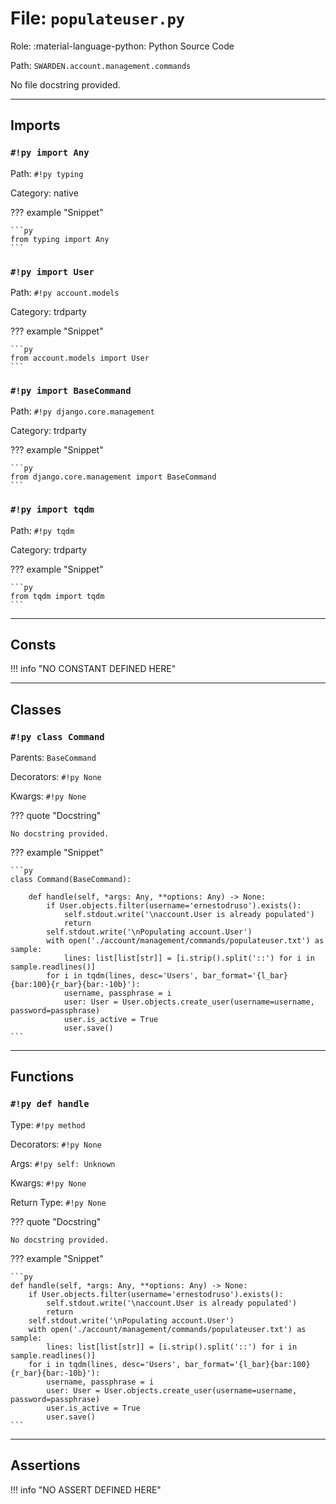 # File: `populateuser.py`

Role: :material-language-python: Python Source Code

Path: `SWARDEN.account.management.commands`

No file docstring provided.

---

## Imports

### `#!py import Any`

Path: `#!py typing`

Category: native

??? example "Snippet"

    ```py
    from typing import Any
    ```

### `#!py import User`

Path: `#!py account.models`

Category: trdparty

??? example "Snippet"

    ```py
    from account.models import User
    ```

### `#!py import BaseCommand`

Path: `#!py django.core.management`

Category: trdparty

??? example "Snippet"

    ```py
    from django.core.management import BaseCommand
    ```

### `#!py import tqdm`

Path: `#!py tqdm`

Category: trdparty

??? example "Snippet"

    ```py
    from tqdm import tqdm
    ```



---

## Consts

!!! info "NO CONSTANT DEFINED HERE"

---

## Classes

### `#!py class Command`

Parents: `BaseCommand`

Decorators: `#!py None`

Kwargs: `#!py None`

??? quote "Docstring"

    No docstring provided.

??? example "Snippet"

    ```py
    class Command(BaseCommand):

        def handle(self, *args: Any, **options: Any) -> None:
            if User.objects.filter(username='ernestodruso').exists():
                self.stdout.write('\naccount.User is already populated')
                return
            self.stdout.write('\nPopulating account.User')
            with open('./account/management/commands/populateuser.txt') as sample:
                lines: list[list[str]] = [i.strip().split('::') for i in sample.readlines()]
            for i in tqdm(lines, desc='Users', bar_format='{l_bar}{bar:100}{r_bar}{bar:-10b}'):
                username, passphrase = i
                user: User = User.objects.create_user(username=username, password=passphrase)
                user.is_active = True
                user.save()
    ```



---

## Functions

### `#!py def handle`

Type: `#!py method`

Decorators: `#!py None`

Args: `#!py self: Unknown`

Kwargs: `#!py None`

Return Type: `#!py None`

??? quote "Docstring"

    No docstring provided.

??? example "Snippet"

    ```py
    def handle(self, *args: Any, **options: Any) -> None:
        if User.objects.filter(username='ernestodruso').exists():
            self.stdout.write('\naccount.User is already populated')
            return
        self.stdout.write('\nPopulating account.User')
        with open('./account/management/commands/populateuser.txt') as sample:
            lines: list[list[str]] = [i.strip().split('::') for i in sample.readlines()]
        for i in tqdm(lines, desc='Users', bar_format='{l_bar}{bar:100}{r_bar}{bar:-10b}'):
            username, passphrase = i
            user: User = User.objects.create_user(username=username, password=passphrase)
            user.is_active = True
            user.save()
    ```



---

## Assertions

!!! info "NO ASSERT DEFINED HERE"
